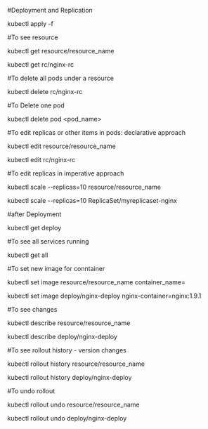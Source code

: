 #Deployment and Replication

kubectl apply -f <yaml file name>


#To see resource

kubectl get resource/resource_name

kubectl get rc/nginx-rc


#To delete all pods under a resource

kubectl delete rc/nginx-rc


#To Delete one pod

kubectl delete pod <pod_name>


#To edit replicas or other items in pods: declarative approach

kubectl edit resource/resource_name

kubectl edit rc/nginx-rc


#To edit replicas in imperative approach

kubectl scale --replicas=10 resource/resource_name

kubectl scale --replicas=10 ReplicaSet/myreplicaset-nginx


#after Deployment

kubectl get deploy


#To see all services running

kubectl get all


#To set new image for conntainer

kubectl set image resource/resource_name container_name=<new image version>

kubectl set image deploy/nginx-deploy nginx-container=nginx:1.9.1


#To see changes

kubectl describe resource/resource_name

kubectl describe deploy/nginx-deploy


#To see rollout history - version changes

kubectl rollout history resource/resource_name

kubectl rollout history deploy/nginx-deploy


#To undo rollout

kubectl rollout undo resource/resource_name

kubectl rollout undo deploy/nginx-deploy

